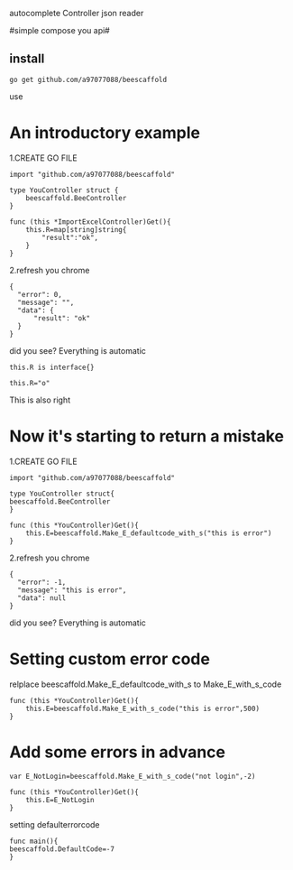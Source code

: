 autocomplete Controller json reader

#simple compose you api#

## install ##

    go get github.com/a97077088/beescaffold



use

# An introductory example #


1.CREATE GO FILE  

    import "github.com/a97077088/beescaffold"
    
    type YouController struct {
    	beescaffold.BeeController
    }
    
    func (this *ImportExcelController)Get(){
        this.R=map[string]string{
            "result":"ok",
        }
    }
    
2.refresh you chrome

    {
      "error": 0,
      "message": "",
      "data": {
          "result": "ok"
      }
    }
    
did you see? Everything is automatic 

    this.R is interface{}
    
    this.R="o" 
    
This is also right


# Now it's starting to return a mistake #

1.CREATE GO FILE  

    import "github.com/a97077088/beescaffold"
    
    type YouController struct{
    beescaffold.BeeController
    }
    
    func (this *YouController)Get(){
       	this.E=beescaffold.Make_E_defaultcode_with_s("this is error")
    }

2.refresh you chrome
    
    {
      "error": -1,
      "message": "this is error",
      "data": null
    }

did you see? Everything is automatic 


# **Setting custom error code** #

relplace beescaffold.Make_E_defaultcode_with_s to Make_E_with_s_code

    func (this *YouController)Get(){
       	this.E=beescaffold.Make_E_with_s_code("this is error",500)
    }
    

# Add some errors in advance #

    var E_NotLogin=beescaffold.Make_E_with_s_code("not login",-2)
    
    func (this *YouController)Get(){
       	this.E=E_NotLogin
    }
    


setting defaulterrorcode 

    
    func main(){
    beescaffold.DefaultCode=-7
    }
    
    
